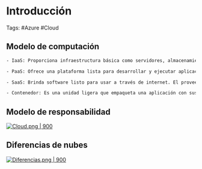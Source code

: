 # Introducción 

Tags: #Azure #Cloud 

## Modelo de computación 

```bash 
- IaaS: Proporciona infraestructura básica como servidores, almacenamiento y redes. El usuario gestiona el sistema operativo y las aplicaciones. Ej: AWS EC2, Azure VM.

- PaaS: Ofrece una plataforma lista para desarrollar y ejecutar aplicaciones sin preocuparse por la infraestructura subyacente. Ej: Google App Engine, Heroku.

- SaaS: Brinda software listo para usar a través de internet. El proveedor gestiona todo. Ej: Gmail, Microsoft 365.

- Contenedor: Es una unidad ligera que empaqueta una aplicación con sus dependencias, lo que permite que se ejecute de forma consistente en cualquier entorno. Ej: Docker.
```

## Modelo de responsabilidad 

[![Cloud.png | 900](https://i.postimg.cc/tCJSJRSh/Cloud.png)](https://postimg.cc/KRXrsbyz)


## Diferencias de nubes 

[![Diferencias.png | 900](https://i.postimg.cc/NjTx2K1r/Diferencias.png)](https://postimg.cc/68WZD5b9)